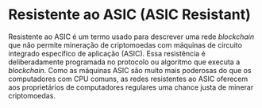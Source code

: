 # Resistente ao ASIC (ASIC Resistant)

Resistente ao ASIC é um termo usado para descrever uma rede _blockchain_ que não permite mineração de criptomoedas com máquinas de circuito integrado específico de aplicação (ASIC). Essa resistência é deliberadamente programada no protocolo ou algoritmo que executa a _blockchain_. Como as máquinas ASIC são muito mais poderosas do que os computadores com CPU comuns, as redes resistentes ao ASIC oferecem aos proprietários de computadores regulares uma chance justa de minerar criptomoedas.
